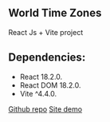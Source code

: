 ## World Time Zones

React Js + Vite project

## Dependencies:
- React 18.2.0.
- React DOM 18.2.0.
- Vite ^4.4.0.

[Github repo](https://github.com/FLSfreedom/world-time-zones)
[Site demo](https://lively-parfait-f04660.netlify.app/)